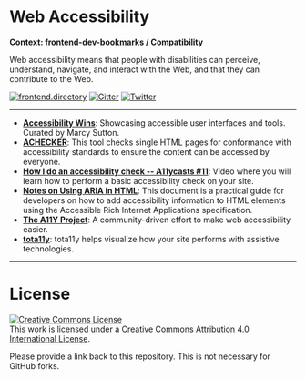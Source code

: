 # Web Accessibility

**Context: [frontend-dev-bookmarks](../README.md) / Compatibility**

Web accessibility means that people with disabilities can perceive, understand, navigate, and interact with the Web, and that they can contribute to the Web.

[![frontend.directory](https://img.shields.io/badge/frontend-directory-blue.svg?style=flat-square)](http://frontend.directory/)
[![Gitter](https://img.shields.io/gitter/room/dypsilon/frontend-dev-bookmarks.svg?style=flat-square&maxAge=2592000)](https://gitter.im/dypsilon/frontend-dev-bookmarks)
[![Twitter](https://img.shields.io/badge/follow-twitter-55acee.svg?style=flat-square)](https://twitter.com/FrontendDir)

-----------------------------------------
+ **[Accessibility Wins](https://a11ywins.tumblr.com/)**: Showcasing accessible user interfaces and tools. Curated by Marcy Sutton.
+ **[ACHECKER](https://achecker.ca/checker/index.php)**:  This tool checks single HTML pages for conformance with accessibility standards to ensure the content can be accessed by everyone.
+ **[How I do an accessibility check -- A11ycasts #11](https://www.youtube.com/watch?v=cOmehxAU_4s)**: Video where you will learn how to perform a basic accessibility check on your site.
+ **[Notes on Using ARIA in HTML](http://w3c.github.io/aria-in-html/)**: This document is a practical guide for developers on how to add accessibility information to HTML elements using the Accessible Rich Internet Applications specification.
+ **[The A11Y Project](http://a11yproject.com/)**: A community-driven effort to make web accessibility easier.
+ **[tota11y](https://khan.github.io/tota11y/)**: tota11y helps visualize how your site performs with assistive technologies.
------------------

# License

<a rel="license" href="http://creativecommons.org/licenses/by/4.0/"><img alt="Creative Commons License" style="border-width:0" src="https://i.creativecommons.org/l/by/4.0/88x31.png" /></a><br />This work is licensed under a <a rel="license" href="http://creativecommons.org/licenses/by/4.0/">Creative Commons Attribution 4.0 International License</a>.

Please provide a link back to this repository. This is not necessary for GitHub forks.